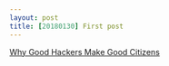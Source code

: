 ```yaml
---
layout: post
title: [20180130] First post
---
```


[Why Good Hackers Make Good Citizens](https://www.ted.com/talks/catherine_bracy_why_good_hackers_make_good_citizens#t-70937)
